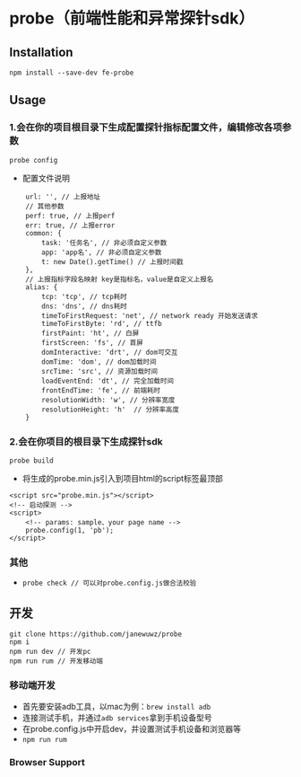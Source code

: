 # probe（前端性能和异常探针sdk）

## Installation
```
npm install --save-dev fe-probe
```

## Usage
### 1.会在你的项目根目录下生成配置探针指标配置文件，编辑修改各项参数
```
probe config
```
- 配置文件说明

``` // options说明
    url: '', // 上报地址
    // 其他参数
    perf: true, // 上报perf
    err: true, // 上报error
    common: {
        task: '任务名', // 非必须自定义参数
        app: 'app名', // 非必须自定义参数
        t: new Date().getTime() // 上报时间戳
    },
    // 上报指标字段名映射 key是指标名，value是自定义上报名
    alias: {
        tcp: 'tcp', // tcp耗时
        dns: 'dns', // dns耗时
        timeToFirstRequest: 'net', // network ready 开始发送请求
        timeToFirstByte: 'rd', // ttfb
        firstPaint: 'ht', // 白屏
        firstScreen: 'fs', // 首屏
        domInteractive: 'drt', // dom可交互
        domTime: 'dom', // dom加载时间
        srcTime: 'src', // 资源加载时间
        loadEventEnd: 'dt', // 完全加载时间
        frontEndTime: 'fe', // 前端耗时
        resolutionWidth: 'w', // 分辨率宽度
        resolutionHeight: 'h'  // 分辨率高度
    }
```

### 2.会在你项目的根目录下生成探针sdk
```
probe build
```
- 将生成的probe.min.js引入到项目html的script标签最顶部
```
<script src="probe.min.js"></script>
<!-- 启动探测 -->
<script>
    <!-- params: sample、your page name -->
    probe.config(1, 'pb');
</script>
```

### 其他

-  ```probe check // 可以对probe.config.js做合法校验```

## 开发
```
git clone https://github.com/janewuwz/probe
npm i
npm run dev // 开发pc
npm run rum // 开发移动端
```

### 移动端开发
- 首先要安装adb工具，以mac为例：```brew install adb```
- 连接测试手机，并通过```adb services```拿到手机设备型号
- 在probe.config.js中开启dev，并设置测试手机设备和浏览器等
- ```npm run rum```

### Browser Support



